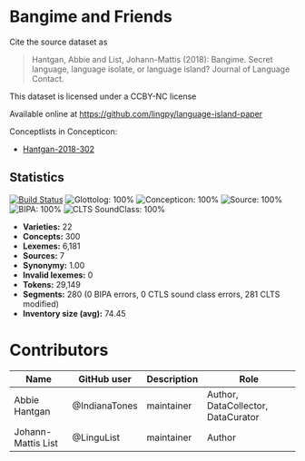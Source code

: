 # Bangime and Friends

Cite the source dataset as

> Hantgan, Abbie and List, Johann-Mattis (2018): Bangime. Secret language, language isolate, or language island? Journal of Language Contact.

This dataset is licensed under a CCBY-NC license

Available online at https://github.com/lingpy/language-island-paper


Conceptlists in Concepticon:
- [Hantgan-2018-302](https://concepticon.clld.org/contributions/Hantgan-2018-302)
## Statistics


[![Build Status](https://travis-ci.org/lexibank/hantganbangime.svg?branch=master)](https://travis-ci.org/lexibank/hantganbangime)
![Glottolog: 100%](https://img.shields.io/badge/Glottolog-100%25-brightgreen.svg "Glottolog: 100%")
![Concepticon: 100%](https://img.shields.io/badge/Concepticon-100%25-brightgreen.svg "Concepticon: 100%")
![Source: 100%](https://img.shields.io/badge/Source-100%25-brightgreen.svg "Source: 100%")
![BIPA: 100%](https://img.shields.io/badge/BIPA-100%25-brightgreen.svg "BIPA: 100%")
![CLTS SoundClass: 100%](https://img.shields.io/badge/CLTS%20SoundClass-100%25-brightgreen.svg "CLTS SoundClass: 100%")

- **Varieties:** 22
- **Concepts:** 300
- **Lexemes:** 6,181
- **Sources:** 7
- **Synonymy:** 1.00
- **Invalid lexemes:** 0
- **Tokens:** 29,149
- **Segments:** 280 (0 BIPA errors, 0 CTLS sound class errors, 281 CLTS modified)
- **Inventory size (avg):** 74.45

# Contributors

Name | GitHub user | Description | Role
--- | --- | --- | ---
Abbie Hantgan | @IndianaTones | maintainer | Author, DataCollector, DataCurator
Johann-Mattis List | @LinguList | maintainer | Author



